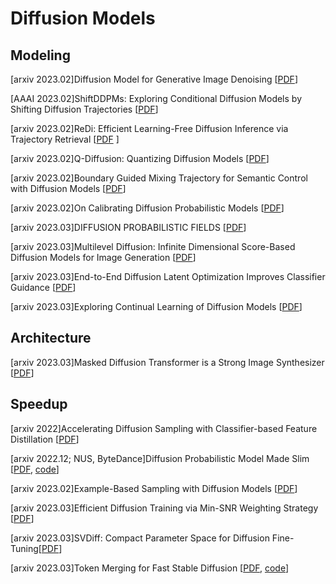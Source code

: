 # Diffusion Models 


## Modeling 
[arxiv 2023.02]Diffusion Model for Generative Image Denoising [[PDF](https://arxiv.org/abs/2302.02398)]

[AAAI 2023.02]ShiftDDPMs: Exploring Conditional Diffusion Models by Shifting Diffusion Trajectories [[PDF](https://arxiv.org/abs/2302.02373)]

[arxiv 2023.02]ReDi: Efficient Learning-Free Diffusion Inference via Trajectory Retrieval [[PDF](https://arxiv.org/abs/2302.02285) ]

[arxiv 2023.02]Q-Diffusion: Quantizing Diffusion Models [[PDF](https://arxiv.org/abs/2302.04304)]

[arxiv 2023.02]Boundary Guided Mixing Trajectory for Semantic Control with Diffusion Models [[PDF](https://arxiv.org/abs/2302.08357)]

[arxiv 2023.02]On Calibrating Diffusion Probabilistic Models [[PDF](https://arxiv.org/pdf/2302.10688.pdf)]

[arxiv 2023.03]DIFFUSION PROBABILISTIC FIELDS [[PDF](https://arxiv.org/abs/2303.00165)]

[arxiv 2023.03]Multilevel Diffusion: Infinite Dimensional Score-Based Diffusion Models for Image Generation [[PDF](https://arxiv.org/abs/2303.04772)]

[arxiv 2023.03]End-to-End Diffusion Latent Optimization Improves Classifier Guidance [[PDF](https://arxiv.org/abs/2303.13703)]

[arxiv 2023.03]Exploring Continual Learning of Diffusion Models [[PDF](https://arxiv.org/pdf/2303.15342.pdf)]


## Architecture
[arxiv 2023.03]Masked Diffusion Transformer is a Strong Image Synthesizer [[PDF](https://arxiv.org/abs/2303.14389)]

## Speedup  
[arxiv 2022]Accelerating Diffusion Sampling with Classifier-based Feature Distillation \[[PDF](https://arxiv.org/pdf/2211.12039.pdf)\]

[arxiv 2022.12; NUS, ByteDance]Diffusion Probabilistic Model Made Slim \[[PDF](https://arxiv.org/pdf/2211.17115.pdf), [code](https://github.com/giannisdaras/multires_textual_inversion)\]

[arxiv 2023.02]Example-Based Sampling with Diffusion Models [[PDF](https://arxiv.org/abs/2302.05116)]

[arxiv 2023.03]Efficient Diffusion Training via Min-SNR Weighting Strategy [[PDF](https://arxiv.org/abs/2303.09556)]

[arxiv 2023.03]SVDiff: Compact Parameter Space for Diffusion Fine-Tuning[[PDF](https://arxiv.org/abs/2303.11305)]

[arxiv 2023.03]Token Merging for Fast Stable Diffusion [[PDF](https://arxiv.org/abs/2303.17604), [code](https://github.com/dbolya/tomesd)]

